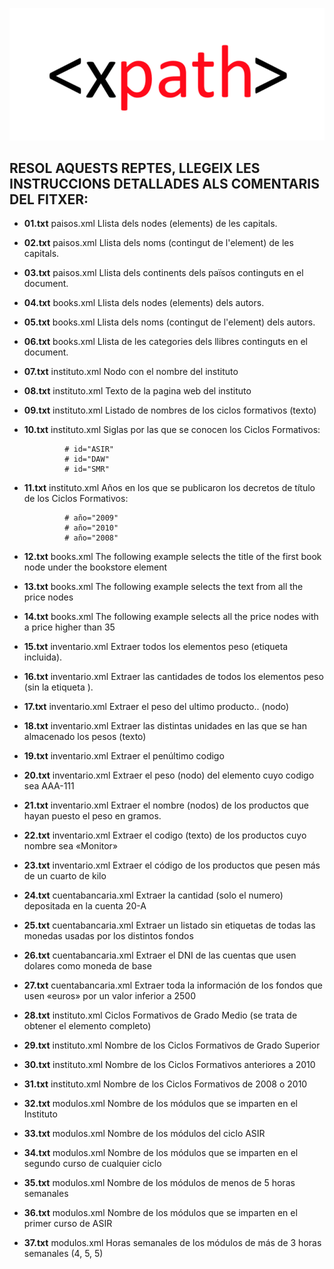 ![Reptes PowerShell  =150px](img/xpath-logo.png)
## RESOL AQUESTS REPTES, LLEGEIX LES INSTRUCCIONS DETALLADES ALS COMENTARIS DEL FITXER:
 - **01.txt** paisos.xml Llista dels nodes (elements) de les capitals.
 - **02.txt** paisos.xml Llista dels noms (contingut de l'element) de les capitals.
 - **03.txt** paisos.xml Llista dels continents dels països continguts en el document.
 - **04.txt** books.xml Llista dels nodes (elements) dels autors.
 - **05.txt** books.xml Llista dels noms (contingut de l'element) dels autors.
 - **06.txt** books.xml Llista de les categories dels llibres continguts en el document.
 - **07.txt** instituto.xml Nodo con el nombre del instituto
 - **08.txt** instituto.xml Texto de la pagina web del instituto
 - **09.txt** instituto.xml Listado de nombres de los ciclos formativos (texto)
 - **10.txt** instituto.xml Siglas por las que se conocen los Ciclos Formativos:
  
                # id="ASIR"
                # id="DAW"
                # id="SMR"
 - **11.txt** instituto.xml Años en los que se publicaron los decretos de título de los Ciclos Formativos:

                # año="2009"
                # año="2010"
                # año="2008"

- **12.txt** books.xml The following example selects the title of the first book node under the bookstore element
- **13.txt** books.xml The following example selects the text from all the price nodes
- **14.txt** books.xml The following example selects all the price nodes with a price higher than 35
- **15.txt** inventario.xml Extraer todos los elementos peso (etiqueta incluida).
- **16.txt** inventario.xml Extraer las cantidades de todos los elementos peso (sin la etiqueta <peso>).
- **17.txt** inventario.xml Extraer el peso del ultimo producto.. (nodo)
- **18.txt** inventario.xml Extraer las distintas unidades en las que se han almacenado los pesos (texto)
- **19.txt** inventario.xml Extraer el penúltimo codigo
- **20.txt** inventario.xml Extraer el peso (nodo) del elemento cuyo codigo sea AAA-111
- **21.txt** inventario.xml Extraer el nombre (nodos) de los productos que hayan puesto el peso en gramos.
- **22.txt** inventario.xml  Extraer el codigo (texto) de los productos cuyo nombre sea «Monitor»
- **23.txt** inventario.xml  Extraer el código de los productos que pesen más de un cuarto de kilo
- **24.txt** cuentabancaria.xml Extraer la cantidad (solo el numero) depositada en la cuenta 20-A
- **25.txt** cuentabancaria.xml Extraer un listado sin etiquetas de todas las monedas usadas por los distintos fondos
- **26.txt** cuentabancaria.xml Extraer el DNI de las cuentas que usen dolares como moneda de base
- **27.txt** cuentabancaria.xml Extraer toda la información de los fondos que usen «euros» por un valor inferior a 2500
- **28.txt** instituto.xml Ciclos Formativos de Grado Medio (se trata de obtener el elemento <ciclo> completo)
- **29.txt** instituto.xml Nombre de los Ciclos Formativos de Grado Superior
- **30.txt** instituto.xml Nombre de los Ciclos Formativos anteriores a 2010
- **31.txt** instituto.xml Nombre de los Ciclos Formativos de 2008 o 2010
- **32.txt** modulos.xml Nombre de los módulos que se imparten en el Instituto
- **33.txt** modulos.xml Nombre de los módulos del ciclo ASIR
- **34.txt** modulos.xml Nombre de los módulos que se imparten en el segundo curso de cualquier ciclo
- **35.txt** modulos.xml Nombre de los módulos de menos de 5 horas semanales
- **36.txt** modulos.xml Nombre de los módulos que se imparten en el primer curso de ASIR
- **37.txt** modulos.xml Horas semanales de los módulos de más de 3 horas semanales (4, 5, 5)